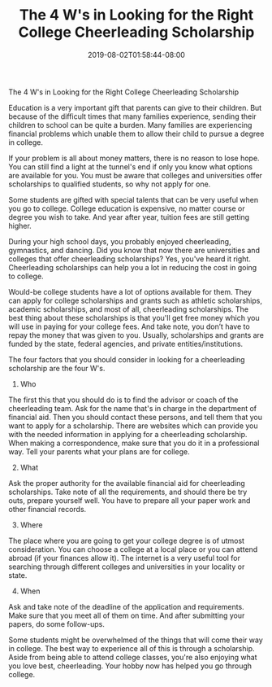 ﻿---
title: "The 4 W's in Looking for the Right College Cheerleading Scholarship"
date: 2019-08-02T01:58:44-08:00
description: "College Scholarship Tips for Web Success"
featured_image: "/images/College Scholarship.jpg"
tags: ["College Scholarship"]
---

The 4 W's in Looking for the Right College Cheerleading Scholarship  


Education is a very important gift that parents can give to their children. But because of the difficult times that many families experience, sending their children to school can be quite a burden. Many families are experiencing financial problems which unable them to allow their child to pursue a degree in college.

If your problem is all about money matters, there is no reason to lose hope. You can still find a light at the tunnel's end if only you know what options are available for you. You must be aware that colleges and universities offer scholarships to qualified students, so why not apply for one.

Some students are gifted with special talents that can be very useful when you go to college. College education is expensive, no matter course or degree you wish to take. And year after year, tuition fees are still getting higher.

During your high school days, you probably enjoyed cheerleading, gymnastics, and dancing. Did you know that now there are universities and colleges that offer cheerleading scholarships? Yes, you've heard it right. Cheerleading scholarships can help you a lot in reducing the cost in going to college.

Would-be college students have a lot of options available for them. They can apply for college scholarships and grants such as athletic scholarships, academic scholarships, and most of all, cheerleading scholarships. The best thing about these scholarships is that you'll get free money which you will use in paying for your college fees. And take note, you don’t have to repay the money that was given to you. Usually, scholarships and grants are funded by the state, federal agencies, and private entities/institutions.

The four factors that you should consider in looking for a cheerleading scholarship are the four W's.

1. Who

The first this that you should do is to find the advisor or coach of the cheerleading team. Ask for the name that's in charge in the department of financial aid. Then you should contact these persons, and tell them that you want to apply for a scholarship. There are websites which can provide you with the needed information in applying for a cheerleading scholarship. When making a correspondence, make sure that you do it in a professional way. Tell your parents what your plans are for college.

2. What

Ask the proper authority for the available financial aid for cheerleading scholarships. Take note of all the requirements, and should there be try outs, prepare yourself well. You have to prepare all your paper work and other financial records.

3. Where

The place where you are going to get your college degree is of utmost consideration. You can choose a college at a local place or you can attend abroad (if your finances allow it). The internet is a very useful tool for searching through different colleges and universities in your locality or state.

4. When

Ask and take note of the deadline of the application and requirements. Make sure that you meet all of them on time. And after submitting your papers, do some follow-ups.

Some students might be overwhelmed of the things that will come their way in college. The best way to experience all of this is through a scholarship. Aside from being able to attend college classes, you're also enjoying what you love best, cheerleading. Your hobby now has helped you go through college.
 



  



 




